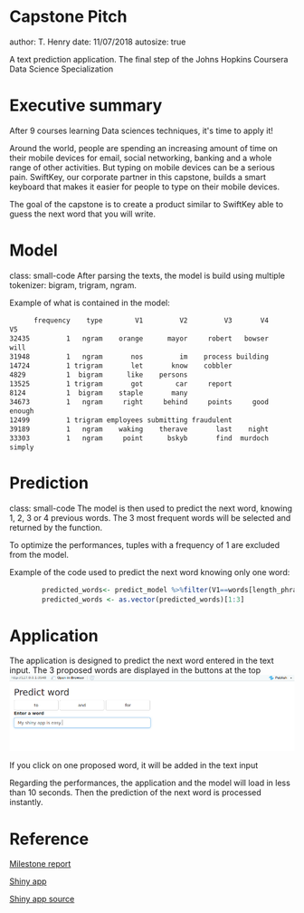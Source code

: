 Capstone Pitch
========================================================
author: T. Henry
date: 11/07/2018
autosize: true

A text prediction application. The final step of the Johns Hopkins Coursera Data Science Specialization

<style>
.small-code pre code {
  font-size: 1em;
}
</style>

Executive summary
========================================================

After 9 courses learning Data sciences techniques, it's time to apply it!

Around the world, people are spending an increasing amount of time on their mobile devices for email, social networking, banking and a whole range of other activities. But typing on mobile devices can be a serious pain. SwiftKey, our corporate partner in this capstone, builds a smart keyboard that makes it easier for people to type on their mobile devices.

The goal of the capstone is to create a product similar to SwiftKey able to guess the next word that you will write.



Model
========================================================
class: small-code
After parsing the texts, the model is build using multiple tokenizer: bigram, trigram, ngram.


Example of what is contained in the model:

```
      frequency    type        V1         V2         V3       V4     V5
32435         1   ngram    orange      mayor     robert   bowser   will
31948         1   ngram       nos         im    process building       
14724         1 trigram       let       know    cobbler                
4829          1  bigram      like    persons                           
13525         1 trigram       got        car     report                
8124          1  bigram    staple       many                           
34673         1   ngram     right     behind     points     good enough
12499         1 trigram employees submitting fraudulent                
39189         1   ngram    waking    therave       last    night       
33303         1   ngram     point      bskyb       find  murdoch simply
```


Prediction
========================================================
class: small-code
The model is then used to predict the next word, knowing 1, 2, 3 or 4 previous words.
The 3 most frequent words will be selected and returned by the function.

To optimize the performances, tuples with a frequency of 1 are excluded from the model.

Example of the code used to predict the next word knowing only one word: 

```r
        predicted_words<- predict_model %>%filter(V1==words[length_phrase], V2!= "", type =="bigram") %>% top_n(3, frequency) %>% pull(V2) 
        predicted_words <- as.vector(predicted_words)[1:3]
```

Application
========================================================
The application is designed to predict the next word entered in the text input.
The 3 proposed words are displayed in the buttons at the top
![Shiny app](capture.png)

If you click on one proposed word, it will be added in the text input

Regarding the performances, the application and the model will load in less than 10 seconds. Then the prediction of the next word is processed instantly.

Reference
========================================================
[Milestone report](http://rpubs.com/tristanry/399667)

[Shiny app](https://tristanry.shinyapps.io/predictWord/)

[Shiny app source](https://github.com/tristanry/datasciencecoursera/tree/gh-pages/Capstone/predictWord2)



